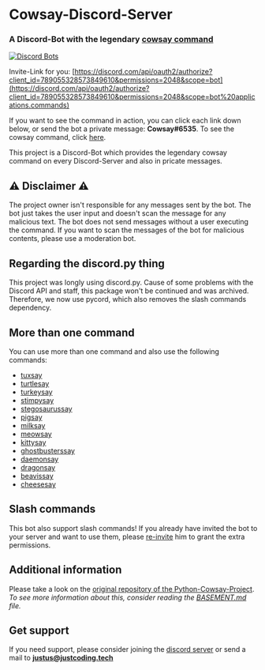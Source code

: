 # Cowsay-Discord-Server
### A Discord-Bot with the legendary [cowsay command](https://en.wikipedia.org/wiki/Cowsay)

[![Discord Bots](https://top.gg/api/widget/789055328573849610.svg)](https://top.gg/bot/789055328573849610)

Invite-Link for you: [https://discord.com/api/oauth2/authorize?client_id=789055328573849610&permissions=2048&scope=bot](https://discord.com/api/oauth2/authorize?client_id=789055328573849610&permissions=2048&scope=bot%20applications.commands)

If you want to see the command in action, you can click each link down below, or send the bot a private message: **Cowsay#6535**. To see the cowsay command, click [here](https://justcoding.tech/cowsay/cowsay.jpg).

This project is a Discord-Bot which provides the legendary cowsay command on every Discord-Server and also in pricate messages. 

## ⚠️ Disclaimer ⚠️
The project owner isn't responsible for any messages sent by the bot. The bot just takes the user input and doesn't scan the message for any malicious text. The bot does not send messages without a user executing the command.
If you want to scan the messages of the bot for malicious contents, please use a moderation bot. 

## Regarding the discord.py thing
This project was longly using discord.py. Cause of some problems with the Discord API and staff, this package won't be
continued and was archived. Therefore, we now use pycord, which also removes the slash commands dependency. 

## More than one command
You can use more than one command and also use the following commands:
  - [tuxsay](https://justcoding.tech/cowsay/tuxsay.jpg)
  - [turtlesay](https://justcoding.tech/cowsay/turtlesay.jpg)
  - [turkeysay](https://justcoding.tech/cowsay/turkeysay.jpg)
  - [stimpysay](https://justcoding.tech/cowsay/stimpysay.jpg)
  - [stegosaurussay](https://justcoding.tech/cowsay/stegosaurussay.jpg)
  - [pigsay](https://justcoding.tech/cowsay/pigsay.jpg)
  - [milksay](https://justcoding.tech/cowsay/milksay.jpg)
  - [meowsay](https://justcoding.tech/cowsay/meowsay.jpg)
  - [kittysay](https://justcoding.tech/cowsay/kittysay.jpg)
  - [ghostbusterssay](https://justcoding.tech/cowsay/ghostbusterssay.jpg)
  - [daemonsay](https://justcoding.tech/cowsay/daemonsay.jpg)
  - [dragonsay](https://justcoding.tech/cowsay/dragonsay.jpg)
  - [beavissay](https://justcoding.tech/cowsay/beavissay.jpg)
  - [cheesesay](https://justcoding.tech/cowsay/cheesesay.jpg)

## Slash commands
This bot also support slash commands! If you already have invited the bot to your server and want to use them, please [re-invite](https://discord.com/api/oauth2/authorize?client_id=789055328573849610&permissions=2048&scope=bot%20applications.commands) him to grant the extra permissions.


## Additional information
Please take a look on the [original repository of the Python-Cowsay-Project](https://github.com/VaasuDevanS/cowsay-python). 
*To see more information about this, consider reading the [BASEMENT.md](https://github.com/just-dev-creator/Cowsay-Discord-Bot/blob/main/BASEMENT.md) file.*


## Get support
If you need support, please consider joining the [discord server](https://discord.gg/UHhQcuST6G) or send a mail to **[justus@justcoding.tech](mailto:justus@justcoding.tech)**

